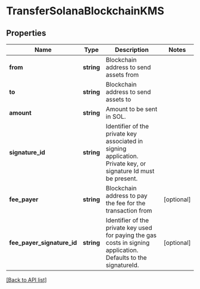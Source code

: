 # TransferSolanaBlockchainKMS

## Properties

Name | Type | Description | Notes
------------ | ------------- | ------------- | -------------
**from** | **string** | Blockchain address to send assets from |
**to** | **string** | Blockchain address to send assets to |
**amount** | **string** | Amount to be sent in SOL. |
**signature_id** | **string** | Identifier of the private key associated in signing application. Private key, or signature Id must be present. |
**fee_payer** | **string** | Blockchain address to pay the fee for the transaction from | [optional]
**fee_payer_signature_id** | **string** | Identifier of the private key used for paying the gas costs in signing application. Defaults to the signatureId. | [optional]

[[Back to API list]](../../README.md#api-endpoints)
